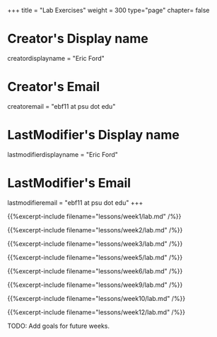 +++
title = "Lab Exercises"
weight = 300
type="page"
chapter= false

# Creator's Display name
creatordisplayname = "Eric Ford"
# Creator's Email
creatoremail = "ebf11 at psu dot edu"
# LastModifier's Display name
lastmodifierdisplayname = "Eric Ford"
# LastModifier's Email
lastmodifieremail = "ebf11 at psu dot edu"
+++

<a id="labs"></a>
{{%excerpt-include filename="lessons/week1/lab.md" /%}}

{{%excerpt-include filename="lessons/week2/lab.md" /%}}

{{%excerpt-include filename="lessons/week3/lab.md" /%}}

{{%excerpt-include filename="lessons/week5/lab.md" /%}}

{{%excerpt-include filename="lessons/week6/lab.md" /%}}

{{%excerpt-include filename="lessons/week9/lab.md" /%}}

{{%excerpt-include filename="lessons/week10/lab.md" /%}}

{{%excerpt-include filename="lessons/week12/lab.md" /%}}


TODO: Add goals for future weeks.
